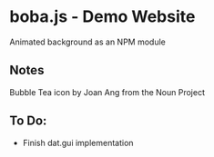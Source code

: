 # boba.js - Demo Website

Animated background as an NPM module

## Notes

Bubble Tea icon by Joan Ang from the Noun Project

## To Do:

- Finish dat.gui implementation